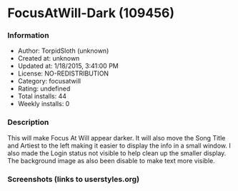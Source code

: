 # FocusAtWill-Dark (109456)

### Information
- Author: TorpidSloth (unknown)
- Created at: unknown
- Updated at: 1/18/2015, 3:41:00 PM
- License: NO-REDISTRIBUTION
- Category: focusatwill
- Rating: undefined
- Total installs: 44
- Weekly installs: 0


### Description
This will make Focus At Will appear darker. It will also move the Song Title and Artiest to the left making it easier to display the info in a small window. I also made the Login status not visible to help clean up the smaller display. The background image as also been disable to make text more visible.


### Screenshots (links to userstyles.org)



